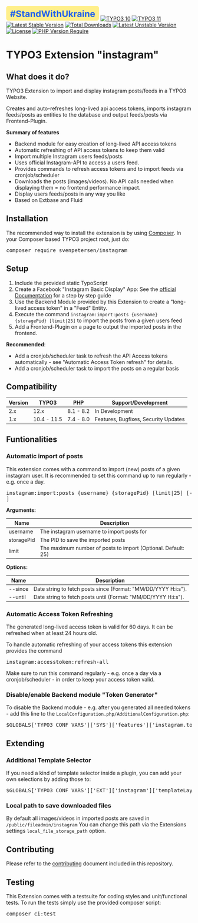 [![StandWithUkraine](https://raw.githubusercontent.com/vshymanskyy/StandWithUkraine/main/badges/StandWithUkraine.svg)](https://github.com/vshymanskyy/StandWithUkraine/blob/main/docs/README.md)
[![TYPO3 10](https://img.shields.io/badge/TYPO3-10-orange.svg)](https://get.typo3.org/version/10)
[![TYPO3 11](https://img.shields.io/badge/TYPO3-11-orange.svg)](https://get.typo3.org/version/11)
[![Latest Stable Version](http://poser.pugx.org/svenpetersen/instagram/v)](https://packagist.org/packages/svenpetersen/instagram)
[![Total Downloads](http://poser.pugx.org/svenpetersen/instagram/downloads)](https://packagist.org/packages/svenpetersen/instagram)
[![Latest Unstable Version](http://poser.pugx.org/svenpetersen/instagram/v/unstable)](https://packagist.org/packages/svenpetersen/instagram)
[![License](http://poser.pugx.org/svenpetersen/instagram/license)](https://packagist.org/packages/svenpetersen/instagram)
[![PHP Version Require](http://poser.pugx.org/svenpetersen/instagram/require/php)](https://packagist.org/packages/svenpetersen/instagram)

TYPO3 Extension "instagram"
=================================

## What does it do?
TYPO3 Extension to import and display instagram posts/feeds in a TYPO3 Website.

Creates and auto-refreshes long-lived api access tokens, imports
instagram feeds/posts as entities to the database and output feeds/posts via
Frontend-Plugin.

**Summary of features**

* Backend module for easy creation of long-lived API access tokens
* Automatic refreshing of API access tokens to keep them valid
* Import multiple Instagram users feeds/posts
* Uses official Instagram-API to access a users feed.
* Provides commands to refresh access tokens and to import feeds via cronjob/scheduler
* Downloads the posts (images/videos). No API calls needed when displaying them = no frontend performance impact.
* Display users feeds/posts in any way you like
* Based on Extbase and Fluid

## Installation
The recommended way to install the extension is by using [Composer](https://getcomposer.org/). In your Composer based TYPO3 project root, just do:
<pre>composer require svenpetersen/instagram</pre>

## Setup
1. Include the provided static TypoScript
2. Create a Facebook "Instagram Basic Display" App: See the
   [official Documentation](https://developers.facebook.com/docs/instagram-basic-display-api/getting-started)
   for a step by step guide
3. Use the Backend Module provided by this Extension to create a "long-lived
   access token" in a "Feed" Entity.
4. Execute the command <code>instagram:import:posts {username}
   {storagePid} [limit|25]</code> to import the posts from a given users feed
5. Add a Frontend-Plugin on a page to output the imported posts in the frontend.

__Recommended__:

* Add a cronjob/scheduler task to refresh the API Access tokens automatically -
  see "Automatic Access Token refresh" for details.
* Add a cronjob/scheduler task to import the posts on a regular basis

## Compatibility
| Version | TYPO3       | PHP        | Support/Development                  |
|---------|-------------|------------|--------------------------------------|
| 2.x     | 12.x        | 8.1 - 8.2  | In Development                       |
| 1.x     | 10.4 - 11.5 | 7.4 - 8.0️ | Features, Bugfixes, Security Updates |

## Funtionalities

### Automatic import of posts
This extension comes with a command to import (new) posts of a given instagram
user.
It is recommended to set this command up to run regularly - e.g. once a day.

<pre>instagram:import:posts {username} {storagePid} [limit|25] [--since="01/01/2022 00:00:00" --until="12/31/2022 23:59:59"
]</pre>

__Arguments:__

| Name       | Description                                                   |
|------------|---------------------------------------------------------------|
| username   | The instagram username to import posts for                    |
| storagePid | The PID to save the imported posts                            |
| limit      | The maximum number of posts to import (Optional. Default: 25) |

__Options:__

| Name    | Description                                                    |
|---------|----------------------------------------------------------------|
| --since | Date string to fetch posts since (Format: "MM/DD/YYYY H:i:s"). |
| --until | Date string to fetch posts until (Format: "MM/DD/YYYY H:i:s"). |


### Automatic Access Token Refreshing
The generated long-lived access token is valid for 60 days.
It can be refreshed when at least 24 hours old.

To handle automatic refreshing of your access tokens this extension provides the
command
<pre>instagram:accesstoken:refresh-all</pre>

Make sure to run this command regularly - e.g. once a day via a
cronjob/scheduler - in order to keep your access token valid.

### Disable/enable Backend module "Token Generator"
To disable the Backend module - e.g. after you generated all needed tokens - add
this
line to the <code>LocalConfiguration.php/AdditionalConfiguration.php</code>:
<pre>$GLOBALS['TYPO3_CONF_VARS']['SYS']['features']['instagram.tokenGeneratorBeModule'] = false;</pre>

## Extending

### Additional Template Selector
If you need a kind of template selector inside a plugin, you can add your own selections by adding those to:
<pre>$GLOBALS['TYPO3_CONF_VARS']['EXT']['instagram']['templateLayouts']['myext'] = ['My Title', 'my value'];</pre>

### Local path to save downloaded files
By default all images/videos in imported posts are saved in <code>/public/fileadmin/instagram</code>
You can change this path via the Extensions settings <code>local_file_storage_path</code> option.

## Contributing
Please refer to the [contributing](CONTRIBUTING.md) document included in this repository.

## Testing
This Extension comes with a testsuite for coding styles and unit/functional
tests.
To run the tests simply use the provided composer script:

<pre>composer ci:test</pre>
